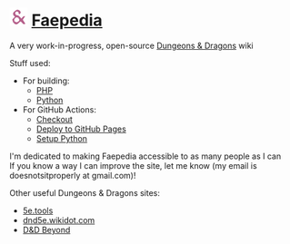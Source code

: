 # <img src="logo.svg" height="32" alt="The Faepedia logo: a purple ampersand" /> [Faepedia](https://doesnotsitproperly.github.io/faepedia/)

A very work-in-progress, open-source [Dungeons & Dragons](https://en.wikipedia.org/wiki/Dungeons_%26_Dragons) wiki

Stuff used:
- For building:
    - [PHP](https://www.php.net/)
    - [Python](https://github.com/python/cpython)
- For GitHub Actions:
    - [Checkout](https://github.com/actions/checkout)
    - [Deploy to GitHub Pages](https://github.com/JamesIves/github-pages-deploy-action)
    - [Setup Python](https://github.com/actions/setup-python)

I'm dedicated to making Faepedia accessible to as many people as I can  
If you know a way I can improve the site, let me know (my email is doesnotsitproperly at gmail.com)!

Other useful Dungeons & Dragons sites:
- [5e.tools](https://5e.tools/)
- [dnd5e.wikidot.com](http://dnd5e.wikidot.com/)
- [D&D Beyond](https://www.dndbeyond.com/)
